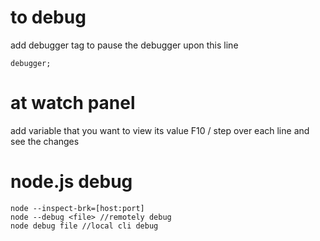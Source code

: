 # to debug
add debugger tag to pause the debugger upon this line
    
    debugger;

# at watch panel
add variable that you want to view its value
F10 / step over each line and see the changes

# node.js debug
    node --inspect-brk=[host:port]
    node --debug <file> //remotely debug
    node debug file //local cli debug
    
